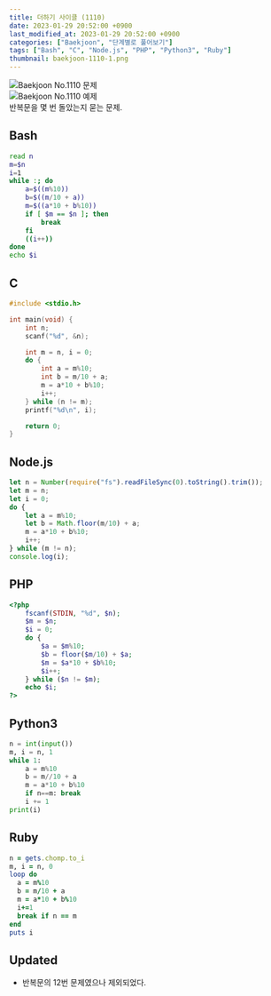 ```yaml
---
title: 더하기 사이클 (1110)
date: 2023-01-29 20:52:00 +0900
last_modified_at: 2023-01-29 20:52:00 +0900
categories: ["Baekjoon", "단계별로 풀어보기"]
tags: ["Bash", "C", "Node.js", "PHP", "Python3", "Ruby"]
thumbnail: baekjoon-1110-1.png
---
```


![Baekjoon No.1110 문제](baekjoon-1110-1.png)  
![Baekjoon No.1110 예제](baekjoon-1110-2.png)  
반복문을 몇 번 돌았는지 묻는 문제.

## Bash
```bash
read n
m=$n
i=1
while :; do
	a=$((m%10))
	b=$((m/10 + a))
	m=$((a*10 + b%10))
	if [ $m == $n ]; then
		break
	fi
	((i++))
done
echo $i
```

## C
```c
#include <stdio.h>

int main(void) {
	int n;
	scanf("%d", &n);

	int m = n, i = 0;
	do {
		int a = m%10;
		int b = m/10 + a;
		m = a*10 + b%10;
		i++;
	} while (n != m);
	printf("%d\n", i);

	return 0;
}
```

## Node.js
```javascript
let n = Number(require("fs").readFileSync(0).toString().trim());
let m = n;
let i = 0;
do {
	let a = m%10;
	let b = Math.floor(m/10) + a;
	m = a*10 + b%10;
	i++;
} while (m != n);
console.log(i);
```

## PHP
```php
<?php
	fscanf(STDIN, "%d", $n);
	$m = $n;
	$i = 0;
	do {
		$a = $m%10;
		$b = floor($m/10) + $a;
		$m = $a*10 + $b%10;
		$i++;
	} while ($n != $m);
	echo $i;
?>
```

## Python3
```python
n = int(input())
m, i = n, 1
while 1:
    a = m%10
    b = m//10 + a
    m = a*10 + b%10
    if n==m: break
    i += 1
print(i)
```

## Ruby
```ruby
n = gets.chomp.to_i
m, i = n, 0
loop do
  a = m%10
  b = m/10 + a
  m = a*10 + b%10
  i+=1
  break if n == m
end
puts i
```

## Updated
- 반복문의 12번 문제였으나 제외되었다.
